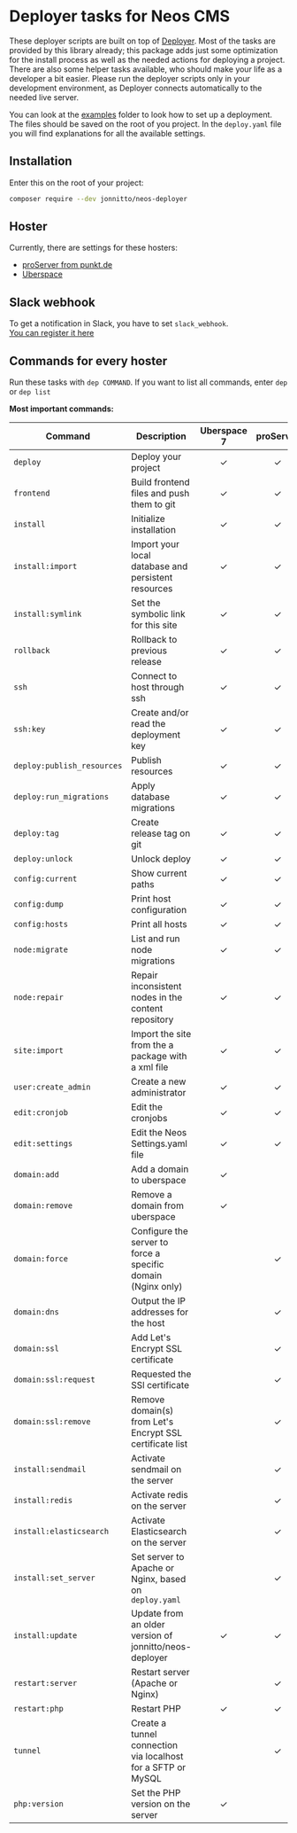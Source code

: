 # Deployer tasks for Neos CMS

These deployer scripts are built on top of [Deployer]. Most of the tasks are provided by this library already; this package adds just some optimization for the install process as well as the needed actions for deploying a project. There are also some helper tasks available, who should make your life as a developer a bit easier. Please run the deployer scripts only in your development environment, as Deployer connects automatically to the needed live server.

You can look at the [examples] folder to look how to set up a deployment.
The files should be saved on the root of you project. In the `deploy.yaml` file you will
find explanations for all the available settings.

## Installation

Enter this on the root of your project:

```bash
composer require --dev jonnitto/neos-deployer
```

## Hoster

Currently, there are settings for these hosters:

- [proServer from punkt.de]
- [Uberspace]

## Slack webhook

To get a notification in Slack, you have to set `slack_webhook`.  
[You can register it here][slack webhook]

## Commands for every hoster

Run these tasks with `dep COMMAND`. If you want to list all commands, enter `dep` or `dep list`

**Most important commands:**

| Command                    | Description                                                  | Uberspace 7 | proServer |
| -------------------------- | ------------------------------------------------------------ | :---------: | :-------: |
| `deploy`                   | Deploy your project                                          |      ✓      |     ✓     |
| `frontend`                 | Build frontend files and push them to git                    |      ✓      |     ✓     |
| `install`                  | Initialize installation                                      |      ✓      |     ✓     |
| `install:import`           | Import your local database and persistent resources          |      ✓      |     ✓     |
| `install:symlink`          | Set the symbolic link for this site                          |      ✓      |     ✓     |
| `rollback`                 | Rollback to previous release                                 |      ✓      |     ✓     |
| `ssh`                      | Connect to host through ssh                                  |      ✓      |     ✓     |
| `ssh:key`                  | Create and/or read the deployment key                        |      ✓      |     ✓     |
| `deploy:publish_resources` | Publish resources                                            |      ✓      |     ✓     |
| `deploy:run_migrations`    | Apply database migrations                                    |      ✓      |     ✓     |
| `deploy:tag`               | Create release tag on git                                    |      ✓      |     ✓     |
| `deploy:unlock`            | Unlock deploy                                                |      ✓      |     ✓     |
| `config:current`           | Show current paths                                           |      ✓      |     ✓     |
| `config:dump`              | Print host configuration                                     |      ✓      |     ✓     |
| `config:hosts`             | Print all hosts                                              |      ✓      |     ✓     |
| `node:migrate`             | List and run node migrations                                 |      ✓      |     ✓     |
| `node:repair`              | Repair inconsistent nodes in the content repository          |      ✓      |     ✓     |
| `site:import`              | Import the site from the a package with a xml file           |      ✓      |     ✓     |
| `user:create_admin`        | Create a new administrator                                   |      ✓      |     ✓     |
| `edit:cronjob`             | Edit the cronjobs                                            |      ✓      |     ✓     |
| `edit:settings`            | Edit the Neos Settings.yaml file                             |      ✓      |     ✓     |
| `domain:add`               | Add a domain to uberspace                                    |      ✓      |           |
| `domain:remove`            | Remove a domain from uberspace                               |      ✓      |           |
| `domain:force`             | Configure the server to force a specific domain (Nginx only) |             |     ✓     |
| `domain:dns`               | Output the IP addresses for the host                         |             |     ✓     |
| `domain:ssl`               | Add Let's Encrypt SSL certificate                            |             |     ✓     |
| `domain:ssl:request`       | Requested the SSl certificate                                |             |     ✓     |
| `domain:ssl:remove`        | Remove domain(s) from Let's Encrypt SSL certificate list     |             |     ✓     |
| `install:sendmail`         | Activate sendmail on the server                              |             |     ✓     |
| `install:redis`            | Activate redis on the server                                 |             |     ✓     |
| `install:elasticsearch`    | Activate Elasticsearch on the server                         |             |     ✓     |
| `install:set_server`       | Set server to Apache or Nginx, based on `deploy.yaml`        |             |     ✓     |
| `install:update`           | Update from an older version of jonnitto/neos-deployer       |      ✓      |     ✓     |
| `restart:server`           | Restart server (Apache or Nginx)                             |             |     ✓     |
| `restart:php`              | Restart PHP                                                  |      ✓      |     ✓     |
| `tunnel`                   | Create a tunnel connection via localhost for a SFTP or MySQL |             |     ✓     |
| `php:version`              | Set the PHP version on the server                            |      ✓      |           |

[deployer]: https://deployer.org
[examples]: examples
[proserver from punkt.de]: documentation/proServer.md
[uberspace]: documentation/Uberspace.md
[slack webhook]: https://slack.com/oauth/authorize?&client_id=113734341365.225973502034&scope=incoming-webhook
